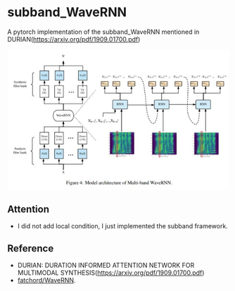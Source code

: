 # subband_WaveRNN
A pytorch implementation of the subband_WaveRNN mentioned in DURIAN(https://arxiv.org/pdf/1909.01700.pdf)

![](./images/subband_wavernn.JPG)

## Attention
* I did not add local condition, I just implemented the subband framework.

## Reference
* DURIAN: DURATION INFORMED ATTENTION NETWORK FOR MULTIMODAL SYNTHESIS(https://arxiv.org/pdf/1909.01700.pdf)
* [fatchord/WaveRNN](https://github.com/fatchord/WaveRNN).
